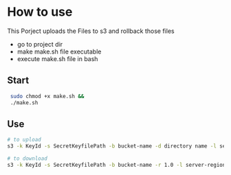 # How to use
This Porject uploads the Files to s3 and rollback those files

  - go to project dir
  - make make.sh file executable
  - execute make.sh file in bash
## Start
```bash
 sudo chmod +x make.sh &&
 ./make.sh
```
## Use
```bash  
# to upload
s3 -k KeyId -s SecretKeyfilePath -b bucket-name -d directory name -l server-region
```
```bash  
# to download
s3 -k KeyId -s SecretKeyfilePath -b bucket-name -r 1.0 -l server-region
```